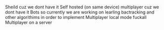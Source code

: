 Sheild
	cuz we dont have it
Self hosted (on same device) multiplayer
	cuz we dont have it
Bots
	so currently we are working on learling bactracking and other algorithims in order to implement
Multiplayer local mode
	fuckall
Multiplayer on a server
